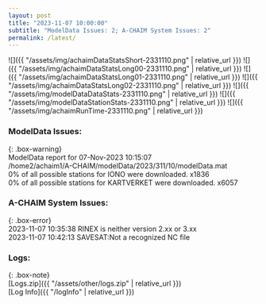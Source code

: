 ```yaml
---
layout: post
title: "2023-11-07 10:00:00"
subtitle: "ModelData Issues: 2; A-CHAIM System Issues: 2"
permalink: /latest/
---
```


![]({{ "/assets/img/achaimDataStatsShort-2331110.png" | relative_url }})
![]({{ "/assets/img/achaimDataStatsLong00-2331110.png" | relative_url }})
![]({{ "/assets/img/achaimDataStatsLong01-2331110.png" | relative_url }})
![]({{ "/assets/img/achaimDataStatsLong02-2331110.png" | relative_url }})
![]({{ "/assets/img/modelDataDataStats-2331110.png" | relative_url }})
![]({{ "/assets/img/modelDataStationStats-2331110.png" | relative_url }})
![]({{ "/assets/img/achaimRunTime-2331110.png" | relative_url }})


### ModelData Issues:  
  
{: .box-warning}  
 ModelData report for 07-Nov-2023 10:15:07   
 /home2/achaim1/A-CHAIM/modelData/2023/311/10/modelData.mat   
 0% of all possible stations for IONO were downloaded. x1836   
 0% of all possible stations for KARTVERKET were downloaded. x6057   
  
### A-CHAIM System Issues:  
  
{: .box-error}  
2023-11-07 10:35:38 RINEX is neither version 2.xx or 3.xx  
2023-11-07 10:42:13 SAVESAT:Not a recognized NC file  

### Logs:  
  
{: .box-note}  
[Logs.zip]({{ "/assets/other/logs.zip" | relative_url }})  
[Log Info]({{ "/logInfo" | relative_url }})  
